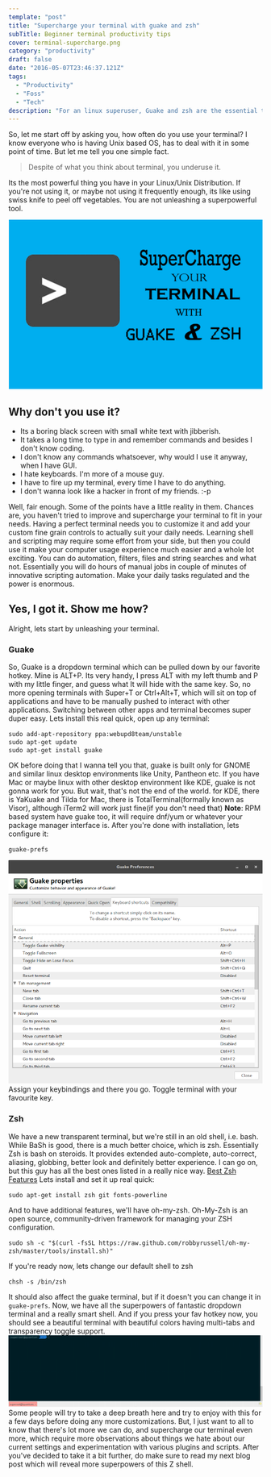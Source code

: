```yaml
---
template: "post"
title: "Supercharge your terminal with guake and zsh"
subTitle: Beginner terminal productivity tips
cover: terminal-supercharge.png
category: "productivity"
draft: false
date: "2016-05-07T23:46:37.121Z"
tags:
  - "Productivity"
  - "Foss"
  - "Tech"
description: "For an linux superuser, Guake and zsh are the essential tools. These will make you fall in love with terminal and CLI. Learn how to setup dropdown terminal and utilise cool aliases"
---
```


So, let me start off by asking you, how often do you use your terminal? I know everyone who is having Unix based OS, has to deal with it in some point of time. But let me tell you one simple fact.

> Despite of what you think about terminal, you underuse it.

Its the most powerful thing you have in your Linux/Unix Distribution. If you're not using it, or maybe not using it frequently enough, its like using swiss knife to peel off vegetables. You are not unleashing a superpowerful tool.

![Guake and ZSH to power your terminal](./terminal-supercharge.png)

## Why don't you use it?

- Its a boring black screen with small white text with jibberish.
- It takes a long time to type in and remember commands and besides I don't know coding.
- I don't know any commands whatsoever, why would I use it anyway, when I have GUI.
- I hate keyboards. I'm more of a mouse guy.
- I have to fire up my terminal, every time I have to do anything.
- I don't wanna look like a hacker in front of my friends. :-p

Well, fair enough. Some of the points have a little reality in them. Chances are, you haven't tried to improve and supercharge your terminal to fit in your needs. Having a perfect terminal needs you to customize it and add your custom fine grain controls to actually suit your daily needs. Learning shell and scripting may require some effort from your side, but then you could use it make your computer usage experience much easier and a whole lot exciting. You can do automation, filters, files and string searches and what not. Essentially you will do hours of manual jobs in couple of minutes of innovative scripting automation. Make your daily tasks regulated and the power is enormous.

## Yes, I got it. Show me how?

Alright, lets start by unleashing your terminal.

### Guake

So, Guake is a dropdown terminal which can be pulled down by our favorite hotkey. Mine is ALT+P. Its very handy, I press ALT with my left thumb and P with my little finger, and guess what It will hide with the same key. So, no more opening terminals with Super+T or Ctrl+Alt+T, which will sit on top of applications and have to be manually pushed to interact with other applications. Switching between other apps and terminal becomes super duper easy. Lets install this real quick, open up any terminal:

```
sudo add-apt-repository ppa:webupd8team/unstable
sudo apt-get update
sudo apt-get install guake

```

OK before doing that I wanna tell you that, guake is built only for GNOME and similar linux desktop environments like Unity, Pantheon etc. If you have Mac or maybe linux with other desktop environment like KDE, guake is not gonna work for you. But wait, that's not the end of the world. for KDE, there is YaKuake and Tilda for Mac, there is TotalTerminal(formally known as Visor), although iTerm2 will work just fine(if you don't need that) **Note**: RPM based system have guake too, it will require dnf/yum or whatever your package manager interface is. After you're done with installation, lets configure it:

```
guake-prefs

```

![Guake Preferences](a1bc097d-4035-4ff1-98b9-f8cd279d648a.png) Assign your keybindings and there you go. Toggle terminal with your favourite key.

### Zsh

We have a new transparent terminal, but we're still in an old shell, i.e. bash. While BaSh is good, there is a much better choice, which is zsh. Essentially Zsh is bash on steroids. It provides extended auto-complete, auto-correct, aliasing, globbing, better look and definitely better experience. I can go on, but this guy has all the best ones listed in a really nice way. [Best Zsh Features](http://code.joejag.com/2014/why-zsh.html) Lets install and set it up real quick:

```
sudo apt-get install zsh git fonts-powerline

```

And to have additional features, we'll have oh-my-zsh. Oh-My-Zsh is an open source, community-driven framework for managing your ZSH configuration.

```
sudo sh -c "$(curl -fsSL https://raw.github.com/robbyrussell/oh-my-zsh/master/tools/install.sh)"

```

If you're ready now, lets change our default shell to zsh

```
chsh -s /bin/zsh

```

It should also affect the guake terminal, but if it doesn't you can change it in `guake-prefs`. Now, we have all the superpowers of fantastic dropdown terminal and a really smart shell. And if you press your fav hotkey now, you should see a beautiful terminal with beautiful colors having multi-tabs and transparency toggle support. ![Guake Terminal with Z shell and agnoster theme](4917b95a-fcc9-4f10-86c6-9b3f302b9277.png) Some people will try to take a deep breath here and try to enjoy with this for a few days before doing any more customizations. But, I just want to all to know that there's lot more we can do, and supercharge our terminal even more, which require more observations about things we hate about our current settings and experimentation with various plugins and scripts. After you've decided to take it a bit further, do make sure to read my next blog post which will reveal more superpowers of this Z shell.
